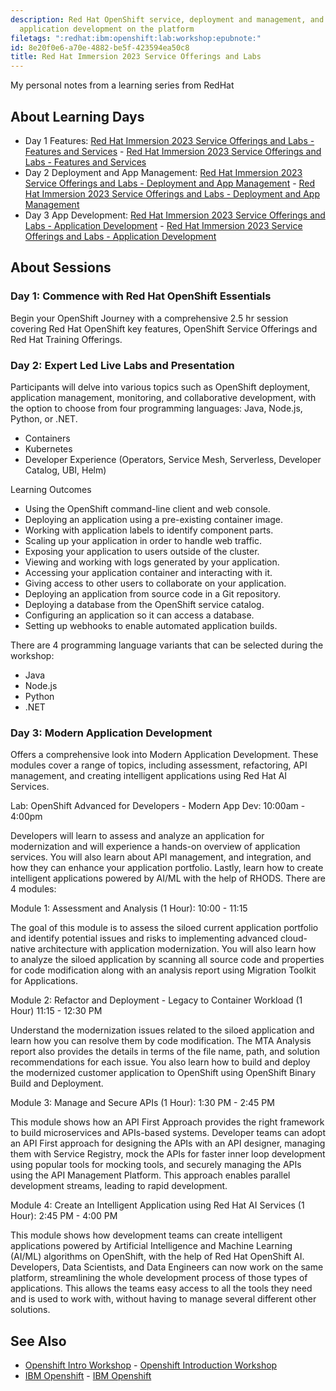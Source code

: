 ```yaml
---
description: Red Hat OpenShift service, deployment and management, and
  application development on the platform
filetags: ":redhat:ibm:openshift:lab:workshop:epubnote:"
id: 8e20f0e6-a70e-4882-be5f-423594ea50c8
title: Red Hat Immersion 2023 Service Offerings and Labs
---
```


My personal notes from a learning series from RedHat

## About Learning Days

- Day 1 Features: [Red Hat Immersion 2023 Service Offerings and Labs -
  Features and
  Services](../005-tech-ibm-redhat-openshift-offerings-labs-d1-features-services) -
  [Red Hat Immersion 2023 Service Offerings and Labs - Features and
  Services](id:1f4500be-1d52-47cb-92c1-ff9fd8bd5b5c)
- Day 2 Deployment and App Management: [Red Hat Immersion 2023 Service
  Offerings and Labs - Deployment and App
  Management](../005-tech-ibm-redhat-openshift-offerings-labs-d2-deployment-app-management) -
  [Red Hat Immersion 2023 Service Offerings and Labs - Deployment and
  App Management](id:8137c221-e247-43df-9f25-369007a1f605)
- Day 3 App Development: [Red Hat Immersion 2023 Service Offerings and
  Labs - Application
  Development](../005-tech-ibm-redhat-openshift-offerings-labs-d3-deployment-app-management) -
  [Red Hat Immersion 2023 Service Offerings and Labs - Application
  Development](id:48a12cde-3cc0-4c9a-b83b-037072576ba5)

## About Sessions

### Day 1: Commence with Red Hat OpenShift Essentials

Begin your OpenShift Journey with a comprehensive 2.5 hr session
covering Red Hat OpenShift key features, OpenShift Service Offerings and
Red Hat Training Offerings.

### Day 2: Expert Led Live Labs and Presentation

Participants will delve into various topics such as OpenShift
deployment, application management, monitoring, and collaborative
development, with the option to choose from four programming languages:
Java, Node.js, Python, or .NET.

- Containers
- Kubernetes
- Developer Experience (Operators, Service Mesh, Serverless, Developer
  Catalog, UBI, Helm)

Learning Outcomes

- Using the OpenShift command-line client and web console.
- Deploying an application using a pre-existing container image.
- Working with application labels to identify component parts.
- Scaling up your application in order to handle web traffic.
- Exposing your application to users outside of the cluster.
- Viewing and working with logs generated by your application.
- Accessing your application container and interacting with it.
- Giving access to other users to collaborate on your application.
- Deploying an application from source code in a Git repository.
- Deploying a database from the OpenShift service catalog.
- Configuring an application so it can access a database.
- Setting up webhooks to enable automated application builds.

There are 4 programming language variants that can be selected during
the workshop:

- Java
- Node.js
- Python
- .NET

### Day 3: Modern Application Development

Offers a comprehensive look into Modern Application Development. These
modules cover a range of topics, including assessment, refactoring, API
management, and creating intelligent applications using Red Hat AI
Services.

Lab: OpenShift Advanced for Developers - Modern App Dev: 10:00am -
4:00pm

Developers will learn to assess and analyze an application for
modernization and will experience a hands-on overview of application
services. You will also learn about API management, and integration, and
how they can enhance your application portfolio. Lastly, learn how to
create intelligent applications powered by AI/ML with the help of RHODS.
There are 4 modules:

Module 1: Assessment and Analysis (1 Hour): 10:00 - 11:15

The goal of this module is to assess the siloed current application
portfolio and identify potential issues and risks to implementing
advanced cloud-native architecture with application modernization. You
will also learn how to analyze the siloed application by scanning all
source code and properties for code modification along with an analysis
report using Migration Toolkit for Applications.

Module 2: Refactor and Deployment - Legacy to Container Workload (1
Hour) 11:15 - 12:30 PM

Understand the modernization issues related to the siloed application
and learn how you can resolve them by code modification. The MTA
Analysis report also provides the details in terms of the file name,
path, and solution recommendations for each issue. You also learn how to
build and deploy the modernized customer application to OpenShift using
OpenShift Binary Build and Deployment.

Module 3: Manage and Secure APIs (1 Hour): 1:30 PM - 2:45 PM

This module shows how an API First Approach provides the right framework
to build microservices and APIs-based systems. Developer teams can adopt
an API First approach for designing the APIs with an API designer,
managing them with Service Registry, mock the APIs for faster inner loop
development using popular tools for mocking tools, and securely managing
the APIs using the API Management Platform. This approach enables
parallel development streams, leading to rapid development.

Module 4: Create an Intelligent Application using Red Hat AI Services (1
Hour): 2:45 PM - 4:00 PM

This module shows how development teams can create intelligent
applications powered by Artificial Intelligence and Machine Learning
(AI/ML) algorithms on OpenShift, with the help of Red Hat OpenShift AI.
Developers, Data Scientists, and Data Engineers can now work on the same
platform, streamlining the whole development process of those types of
applications. This allows the teams easy access to all the tools they
need and is used to work with, without having to manage several
different other solutions.

## See Also

- [Openshift Intro
  Workshop](../005-tech-ibm-redhat-openshift-intro-workshop) -
  [Openshift Introduction
  Workshop](id:7258f169-0f3e-41b2-a459-cfb18f5c7dab)
- [IBM Openshift](../005-tech-ibm-redhat-openshift) - [IBM
  Openshift](id:626eb03d-5d7f-41aa-ba61-8a9df283cfaa)
